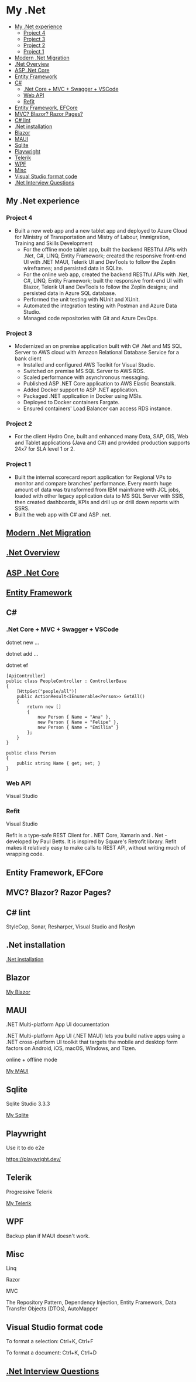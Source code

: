 # My .Net

- [My .Net experience](#my-net-experience)
  - [Project 4](#project-4)
  - [Project 3](#project-3)
  - [Project 2](#project-2)
  - [Project 1](#project-1)
- [Modern .Net Migration](#modern-net-migration)
- [.Net Overview](#net-overview)
- [ASP .Net Core](#asp-net-core)
- [Entity Framework](#entity-framework)
- [C#](#c)
  - [.Net Core + MVC + Swagger + VSCode](#net-core--mvc--swagger--vscode)
  - [Web API](#web-api)
  - [Refit](#refit)
- [Entity Framework, EFCore](#entity-framework-efcore)
- [MVC? Blazor? Razor Pages?](#mvc-blazor-razor-pages)
- [C# lint](#c-lint)
- [.Net installation](#net-installation)
- [Blazor](#blazor)
- [MAUI](#maui)
- [Sqlite](#sqlite)
- [Playwright](#playwright)
- [Telerik](#telerik)
- [WPF](#wpf)
- [Misc](#misc)
- [Visual Studio format code](#visual-studio-format-code)
- [.Net Interview Questions](#net-interview-questions)

## My .Net experience

### Project 4

- Built a new web app and a new tablet app and deployed to Azure Cloud for Ministry of Transportation and Mistry of Labour, Immigration, Training and Skills Development
  - For the offline mode tablet app, built the backend RESTful APIs with .Net, C#, LINQ, Entity Framework; created the responsive front-end UI with .NET MAUI, Telerik UI and DevTools to follow the Zeplin wireframes; and persisted data in SQLite.
  - For the online web app, created the backend RESTful APIs with .Net, C#, LINQ, Entity Framework; built the responsive front-end UI with Blazor, Telerik UI and DevTools to follow the Zeplin designs; and persisted data in Azure SQL database.
  - Performed the unit testing with NUnit and XUnit.
  - Automated the integration testing with Postman and Azure Data Studio.
  - Managed code repositories with Git and Azure DevOps.

### Project 3

- Modernized an on premise application built with C# .Net and MS SQL Server to AWS cloud with Amazon Relational Database Service for a bank client
  - Installed and configured AWS Toolkit for Visual Studio.
  - Switched on premise MS SQL Server to AWS RDS.
  - Scaled performance with asynchronous messaging.
  - Published ASP .NET Core application to AWS Elastic Beanstalk.
  - Added Docker support to ASP .NET application.
  - Packaged .NET application in Docker using MSIs.
  - Deployed to Docker containers Fargate.
  - Ensured containers' Load Balancer can access RDS instance.

### Project 2

- For the client Hydro One, built and enhanced many Data, SAP, GIS, Web and Tablet applications (Java and C#) and provided production supports 24x7 for SLA level 1 or 2.

### Project 1

- Built the internal scorecard report application for Regional VPs to monitor and compare branches' performance. Every month huge amount of data was transformed from IBM mainframe with JCL jobs, loaded with other legacy application data to MS SQL Server with SSIS, then created dashboards, KPIs and drill up or drill down reports with SSRS.
- Built the web app with C# and ASP .net.

<!-- ### My Linked In Posts -->

<!-- New additions to my collection - Blazor + MAUI + Telerik -->

## [Modern .Net Migration](ModernDotNetMigration.md)

## [.Net Overview](DotNetOverview.md)

## [ASP .Net Core](AspDotNetCore.md)

## [Entity Framework](EntityFramework.md)

<!-- ## Front end : ASP .net or Angular/React

If you want a good alternative to Angular, I'd recommend you Blazor WebAssembly not exactly ASP .NET Core.

The only real alternative to Angular in the .NET Ecosystem is Blazor WebAssembly, where you can write SPA with C# or F# with the power of WebAssembly, this allows you to run your app without special configurations or IIS. -->

## C\#

### .Net Core + MVC + Swagger + VSCode

<!-- .NET 5 REST API Tutorial - Build From Scratch With C#

<https://www.youtube.com/watch?v=ZXdFisA_hOY>

.NET Core 3.1 MVC REST API - Full Course

<https://www.youtube.com/watch?v=fmvcAzHpsk8> -->

<!-- ![](image/README/MVC_01.png)

![](image/README/MVC_02.png) -->

dotnet new ...

dotnet add ...

dotnet ef

```dos
[ApiController]
public class PeopleController : ControllerBase
{
    [HttpGet("people/all")]
    public ActionResult<IEnumerable<Person>> GetAll()
    {
        return new []
        {
            new Person { Name = "Ana" },
            new Person { Name = "Felipe" },
            new Person { Name = "Emillia" }
        };
    }
}

public class Person
{
    public string Name { get; set; }
}
```

### Web API

Visual Studio

### Refit

Visual Studio

Refit is a type-safe REST Client for . NET Core, Xamarin and . Net - developed by Paul Betts. It is inspired by Square's Retrofit library. Refit makes it relatively easy to make calls to REST API, without writing much of wrapping code.

## Entity Framework, EFCore

## MVC? Blazor? Razor Pages?

## C# lint

StyleCop, Sonar, Resharper, Visual Studio and Roslyn

## .Net installation

[.Net installation](my_DotNetInstall.md)

## Blazor

[My Blazor](my_Blazor.md)

## MAUI

.NET Multi-platform App UI documentation

.NET Multi-platform App UI (.NET MAUI) lets you build native apps using a .NET cross-platform UI toolkit that targets the mobile and desktop form factors on Android, iOS, macOS, Windows, and Tizen.

online + offline mode

[My MAUI](my_MAUI.md)

## Sqlite

Sqlite Studio 3.3.3

[My Sqlite](my_Sqlite.md)

## Playwright

Use it to do e2e

<https://playwright.dev/>

## Telerik

Progressive Telerik

[My Telerik](my_Telerik.md)

## WPF

Backup plan if MAUI doesn't work.

## Misc

Linq

Razor

MVC

The Repository Pattern, Dependency Injection, Entity Framework, Data Transfer Objects (DTOs), AutoMapper

## Visual Studio format code

To format a selection: Ctrl+K, Ctrl+F

To format a document: Ctrl+K, Ctrl+D

<!-- ### PCF

### NgRx

NgRx Store provides reactive state management for Angular apps inspired by Redux. Unify the events in your application and derive state using RxJS.

Someone said - NgRx has so much boilerplate code and it's syntax is not straight forward at all. Services and RxJs can do everything you want to accomplish with NgRx with none of the useless boilerplate code that is required by NgRx.

He suggested to use service + RxJs instead of NgRx. -->

## [.Net Interview Questions](my_DotNetIwQ.md)
